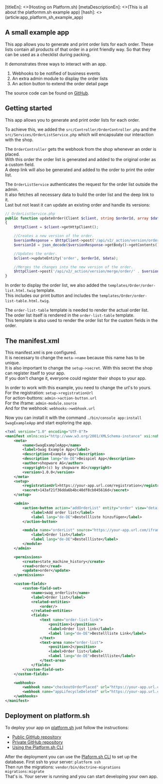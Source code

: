 [titleEn]: <>(Hosting on Platform.sh)
[metaDescriptionEn]: <>(This is all about the platformm.sh example app)
[hash]: <>(article:app_platform_sh_example_app)

## A small example app

This app allows you to generate and print order lists for each order.
These lists contain all products of that order in a print friendly way.
So that they can be used as a checklist during packing.

It demonstrates three ways to interact with an app.
1. Webhooks to be notified of business events
2. An extra admin module to display the order lists
3. An action button to extend the order detail page

The source code can be found on [GitHub](https://github.com/shopwareLabs/AppExample).

## Getting started

This app allows you to generate and print order lists for each order.
  
To achieve this, we added the `src/Controller/OrderController.php` and the `src/Services/OrderListService.php` which will 
encapsulate our interaction with the shop.
  
The `OrderController` gets the webhook from the shop whenever an order is placed.  
With this order the order list is generated and added to the original order as a custom field.  
A deep link will also be generated and added to the order to print the order list.  

The `OrderListService` authenticates the request for the order list outside the admin.  
It also fetches all necessary data to build the order list and the deep link to it.  
Last but not least it can update an existing order and handle its versions:

```php
// OrderListService.php
public function updateOrder(Client $client, string $orderId, array $data): void
{
    $httpClient = $client->getHttpClient();

    //Creates a new version of the order.
    $versionResponse = $httpClient->post('/api/v2/_action/version/order/' . $orderId);
    $versionId = json_decode($versionResponse->getBody()->getContents(), true)['versionId'];

    //Updates the order.
    $client->updateEntity('order', $orderId, $data);

    //Merges the changes into the new version of the order.
    $httpClient->post('/api/v2/_action/version/merge/order/' . $versionId, ['headers' => ['sw-version-id' => $versionId]]);
}
```


In order to display the order list, we also added the `templates/Order/order-list.html.twig` template.  
This includes our print button and includes the `templates/Order/order-list-table.html.twig`.  

The `order-list-table` template is needed to render the actual order list.  
The order list itself is rendered in the `order-list-table` template.  
This template is also used to render the order list for the custom fields in the order.   

## The manifest.xml

This manifest.xml is pre configured.  
It is necessary to change the `meta->name` because this name has to be unique.  
It is also important to change the `setup->secret`. With this secret the shop can register itself to your app.  
If you don't change it, everyone could register their shops to your app.
  
In order to work with this example, you need to change the url's to yours.  
For the registration: `setup->registrationUrl`  
For action-buttons: `admin->action-button.url`  
For the iframe: `admin-module.source`  
And for the webhook: `webhooks->webhook.url` 

Now you can install it with the command `./bin/console app:install SwagExampleApp` and start exploring the app.  

```xml
<?xml version="1.0" encoding="UTF-8"?>
<manifest xmlns:xsi="http://www.w3.org/2001/XMLSchema-instance" xsi:noNamespaceSchemaLocation="https://raw.githubusercontent.com/shopware/app-system/0.1.0/src/Core/Content/App/Manifest/Schema/manifest-1.0.xsd">
    <meta>
        <name>SwagExampleApp</name>
        <label>Swag Example App</label>
        <description>Example App</description>
        <description lang="de-DE">Beispiel App</description>
        <author>shopware AG</author>
        <copyright>(c) by shopware AG</copyright>
        <version>1.0.0</version>
    </meta>
    <setup>
        <registrationUrl>https://your-app.url.com/registration</registrationUrl>
        <secret>143af21f36dda6b4bc40df8cb045616d</secret>
    </setup>

    <admin>
        <action-button action="addOrderList" entity="order" view="detail" url="https://your-app-url.com/actionbutton/add/orderlist">
            <label>Add order list</label>
            <label lang="de-DE">Bestellliste hinzufügen</label>
        </action-button>

        <module name="orderList" source="https://your-app.url.com/iframe/orderlist">
            <label>Order list</label>
            <label lang="de-DE">Bestellliste</label>
        </module>
    </admin>

    <permissions>
        <create>state_machine_history</create>
        <read>order</read>
        <update>order</update>
    </permissions>

    <custom-fields>
        <custom-field-set>
            <name>swag_orderlist</name>
            <label>Order list</label>
            <related-entities>
                <order/>
            </related-entities>
            <fields>
                <text name="order-list-link">
                    <position>1</position>
                    <label>Order list link</label>
                    <label lang="de-DE">Bestellliste Link</label>
                </text>
                <text-area name="order-list">
                    <position>2</position>
                    <label>Order list</label>
                    <label lang="de-DE">Bestellliste</label>
                </text-area>
            </fields>
        </custom-field-set>
    </custom-fields>

    <webhooks>
        <webhook name="checkoutOrderPlaced" url="https://your-app.url.com/hooks/order/placed" event="checkout.order.placed"/>
        <webhook name="appLifecycleDeleted" url="https://your-app.url.com/applifecycle/deleted" event="app_deleted"/>
    </webhooks>
</manifest>
```

## Deployment on platform.sh

To deploy your app on [platform.sh](platform.sh) just follow the instructions:
* [Public GitHub repository](https://docs.platform.sh/integrations/source/github.html)
* [Private GitHub repository](https://docs.platform.sh/development/private-repository.html)
* [Using the Platform.sh CLI](https://github.com/platformsh/platformsh-cli)

After the deployment you can use the [Plaform.sh CLI](https://github.com/platformsh/platformsh-cli) to set up the database.
First ssh to your server: `platform ssh`  
Then run the migrations: `vendor/bin/doctrine-migrations migrations:migrate`  
That's is. Your server is running and you can start developing your own app. 
